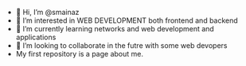 - 👋 Hi, I’m @smainaz
- 👀 I’m interested in WEB DEVELOPMENT both frontend and backend
- 🌱 I’m currently learning networks and web development and applications
- 💞️ I’m looking to collaborate in the futre with some web devopers
- My first repository is a page about me.

<!---
smainaz/smainaz is a ✨ special ✨ repository because its `README.md` (this file) appears on your GitHub profile.
You can click the Preview link to take a look at your changes.
--->

